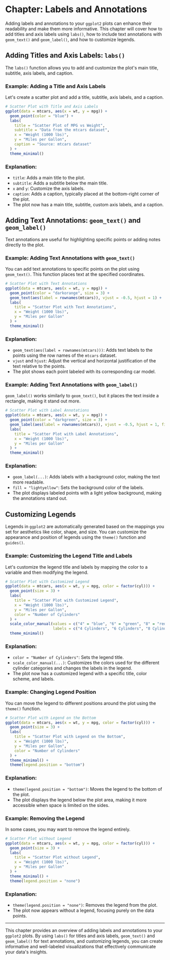 # Chapter: Labels and Annotations

Adding labels and annotations to your `ggplot2` plots can enhance their readability and make them more informative. This chapter will cover how to add titles and axis labels using `labs()`, how to include text annotations with `geom_text()` and `geom_label()`, and how to customize legends.

## Adding Titles and Axis Labels: `labs()`

The `labs()` function allows you to add and customize the plot's main title, subtitle, axis labels, and caption.

### Example: Adding a Title and Axis Labels

Let's create a scatter plot and add a title, subtitle, axis labels, and a caption.

```r
# Scatter Plot with Title and Axis Labels
ggplot(data = mtcars, aes(x = wt, y = mpg)) +
  geom_point(color = "blue") +
  labs(
    title = "Scatter Plot of MPG vs Weight",
    subtitle = "Data from the mtcars dataset",
    x = "Weight (1000 lbs)",
    y = "Miles per Gallon",
    caption = "Source: mtcars dataset"
  ) +
  theme_minimal()
```

### Explanation:
- `title`: Adds a main title to the plot.
- `subtitle`: Adds a subtitle below the main title.
- `x` and `y`: Customize the axis labels.
- `caption`: Adds a caption, typically placed at the bottom-right corner of the plot.
- The plot now has a main title, subtitle, custom axis labels, and a caption.

## Adding Text Annotations: `geom_text()` and `geom_label()`

Text annotations are useful for highlighting specific points or adding notes directly to the plot.

### Example: Adding Text Annotations with `geom_text()`

You can add text annotations to specific points on the plot using `geom_text()`. This function places text at the specified coordinates.

```r
# Scatter Plot with Text Annotations
ggplot(data = mtcars, aes(x = wt, y = mpg)) +
  geom_point(color = "darkorange", size = 3) +
  geom_text(aes(label = rownames(mtcars)), vjust = -0.5, hjust = 1) +
  labs(
    title = "Scatter Plot with Text Annotations",
    x = "Weight (1000 lbs)",
    y = "Miles per Gallon"
  ) +
  theme_minimal()
```

### Explanation:
- `geom_text(aes(label = rownames(mtcars)))`: Adds text labels to the points using the row names of the `mtcars` dataset.
- `vjust` and `hjust`: Adjust the vertical and horizontal justification of the text relative to the points.
- The plot shows each point labeled with its corresponding car model.

### Example: Adding Text Annotations with `geom_label()`

`geom_label()` works similarly to `geom_text()`, but it places the text inside a rectangle, making it stand out more.

```r
# Scatter Plot with Label Annotations
ggplot(data = mtcars, aes(x = wt, y = mpg)) +
  geom_point(color = "darkgreen", size = 3) +
  geom_label(aes(label = rownames(mtcars)), vjust = -0.5, hjust = 1, fill = "lightyellow") +
  labs(
    title = "Scatter Plot with Label Annotations",
    x = "Weight (1000 lbs)",
    y = "Miles per Gallon"
  ) +
  theme_minimal()
```

### Explanation:
- `geom_label(...)`: Adds labels with a background color, making the text more readable.
- `fill = "lightyellow"`: Sets the background color of the labels.
- The plot displays labeled points with a light yellow background, making the annotations stand out.

## Customizing Legends

Legends in `ggplot2` are automatically generated based on the mappings you set for aesthetics like color, shape, and size. You can customize the appearance and position of legends using the `theme()` function and `guides()`.

### Example: Customizing the Legend Title and Labels

Let's customize the legend title and labels by mapping the color to a variable and then modifying the legend.

```r
# Scatter Plot with Customized Legend
ggplot(data = mtcars, aes(x = wt, y = mpg, color = factor(cyl))) +
  geom_point(size = 3) +
  labs(
    title = "Scatter Plot with Customized Legend",
    x = "Weight (1000 lbs)",
    y = "Miles per Gallon",
    color = "Number of Cylinders"
  ) +
  scale_color_manual(values = c("4" = "blue", "6" = "green", "8" = "red"), 
                     labels = c("4 Cylinders", "6 Cylinders", "8 Cylinders")) +
  theme_minimal()
```

### Explanation:
- `color = "Number of Cylinders"`: Sets the legend title.
- `scale_color_manual(...)`: Customizes the colors used for the different cylinder categories and changes the labels in the legend.
- The plot now has a customized legend with a specific title, color scheme, and labels.

### Example: Changing Legend Position

You can move the legend to different positions around the plot using the `theme()` function.

```r
# Scatter Plot with Legend on the Bottom
ggplot(data = mtcars, aes(x = wt, y = mpg, color = factor(cyl))) +
  geom_point(size = 3) +
  labs(
    title = "Scatter Plot with Legend on the Bottom",
    x = "Weight (1000 lbs)",
    y = "Miles per Gallon",
    color = "Number of Cylinders"
  ) +
  theme_minimal() +
  theme(legend.position = "bottom")
```

### Explanation:
- `theme(legend.position = "bottom")`: Moves the legend to the bottom of the plot.
- The plot displays the legend below the plot area, making it more accessible when space is limited on the sides.

### Example: Removing the Legend

In some cases, you may want to remove the legend entirely.

```r
# Scatter Plot without Legend
ggplot(data = mtcars, aes(x = wt, y = mpg, color = factor(cyl))) +
  geom_point(size = 3) +
  labs(
    title = "Scatter Plot without Legend",
    x = "Weight (1000 lbs)",
    y = "Miles per Gallon"
  ) +
  theme_minimal() +
  theme(legend.position = "none")
```

### Explanation:
- `theme(legend.position = "none")`: Removes the legend from the plot.
- The plot now appears without a legend, focusing purely on the data points.

---

This chapter provides an overview of adding labels and annotations to your `ggplot2` plots. By using `labs()` for titles and axis labels, `geom_text()` and `geom_label()` for text annotations, and customizing legends, you can create informative and well-labeled visualizations that effectively communicate your data's insights.
